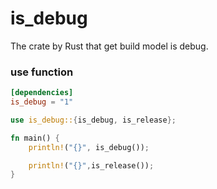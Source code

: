 # is_debug 
The crate by Rust that get build model is debug.

### use function
```TOML
[dependencies]
is_debug = "1"
```

```rust
use is_debug::{is_debug, is_release};

fn main() {
	println!("{}", is_debug());

	println!("{}",is_release());
}
```
